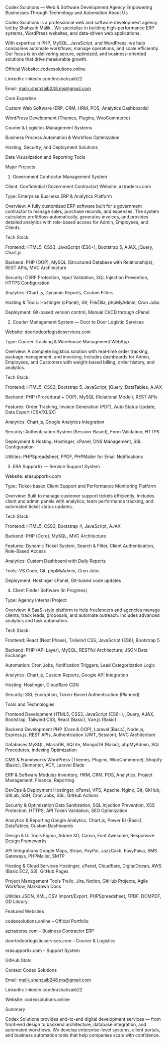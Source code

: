 Codex Solutions — Web & Software Development Agency
Empowering Businesses Through Technology and Automation
About Us

Codex Solutions is a professional web and software development agency led by Shahzaib Malik
.
We specialize in building high-performance ERP systems, WordPress websites, and data-driven web applications.

With expertise in PHP, MySQL, JavaScript, and WordPress, we help companies automate workflows, manage operations, and scale efficiently.
Our focus is on delivering secure, optimized, and business-oriented solutions that drive measurable growth.

Official Website: codexsolutions.online

LinkedIn: linkedin.com/in/shahzaib22

Email: malik.shahzaib248.ms@gmail.com

Core Expertise

Custom Web Software (ERP, CRM, HRM, POS, Analytics Dashboards)

WordPress Development (Themes, Plugins, WooCommerce)

Courier & Logistics Management Systems

Business Process Automation & Workflow Optimization

Hosting, Security, and Deployment Solutions

Data Visualization and Reporting Tools

Major Projects
1. Government Contractor Management System

Client: Confidential (Government Contractor)
Website: aztraderss.com

Type: Enterprise Business ERP & Analytics Platform

Overview:
A fully customized ERP software built for a government contractor to manage sales, purchase records, and expenses.
The system calculates profit/loss automatically, generates invoices, and provides detailed analytics with role-based access for Admin, Employees, and Clients.

Tech Stack:

Frontend: HTML5, CSS3, JavaScript (ES6+), Bootstrap 5, AJAX, jQuery, Chart.js

Backend: PHP (OOP), MySQL (Structured Database with Relationships), REST APIs, MVC Architecture

Security: CSRF Protection, Input Validation, SQL Injection Prevention, HTTPS Configuration

Analytics: Chart.js, Dynamic Reports, Custom Filters

Hosting & Tools: Hostinger (cPanel), Git, FileZilla, phpMyAdmin, Cron Jobs

Deployment: Git-based version control, Manual CI/CD through cPanel

2. Courier Management System — Door to Door Logistic Services

Website: doortodoorlogisticservices.com

Type: Courier Tracking & Warehouse Management WebApp

Overview:
A complete logistics solution with real-time order tracking, package management, and invoicing.
Includes dashboards for Admin, Employees, and Customers with weight-based billing, order history, and analytics.

Tech Stack:

Frontend: HTML5, CSS3, Bootstrap 5, JavaScript, jQuery, DataTables, AJAX

Backend: PHP (Procedural + OOP), MySQL (Relational Model), REST APIs

Features: Order Tracking, Invoice Generation (PDF), Auto Status Update, Data Export (CSV/XLSX)

Analytics: Chart.js, Google Analytics Integration

Security: Authentication System (Session-Based), Form Validation, HTTPS

Deployment & Hosting: Hostinger, cPanel, DNS Management, SSL Configuration

Utilities: PHPSpreadsheet, FPDF, PHPMailer for Email Notifications

3. ERA Supportix — Service Support System

Website: erasupportix.com

Type: Ticket-based Client Support and Performance Monitoring Platform

Overview:
Built to manage customer support tickets efficiently.
Includes client and admin panels with analytics, team performance tracking, and automated ticket status updates.

Tech Stack:

Frontend: HTML5, CSS3, Bootstrap 4, JavaScript, AJAX

Backend: PHP (Core), MySQL, MVC Architecture

Features: Dynamic Ticket System, Search & Filter, Client Authentication, Role-Based Access

Analytics: Custom Dashboard with Daily Reports

Tools: VS Code, Git, phpMyAdmin, Cron Jobs

Deployment: Hostinger cPanel, Git-based code updates

4. Client Finder Software (In Progress)

Type: Agency Internal Project

Overview:
A SaaS-style platform to help freelancers and agencies manage clients, track leads, proposals, and automate outreach.
Includes advanced analytics and task automation.

Tech Stack:

Frontend: React (Next Phase), Tailwind CSS, JavaScript (ES6), Bootstrap 5

Backend: PHP (API Layer), MySQL, RESTful Architecture, JSON Data Exchange

Automation: Cron Jobs, Notification Triggers, Lead Categorization Logic

Analytics: Chart.js, Custom Reports, Google API Integration

Hosting: Hostinger, Cloudflare CDN

Security: SSL Encryption, Token-Based Authentication (Planned)

Tools and Technologies

Frontend Development
HTML5, CSS3, JavaScript (ES6+), jQuery, AJAX, Bootstrap, Tailwind CSS, React (Basic), Vue.js (Basic)

Backend Development
PHP (Core & OOP), Laravel (Basic), Node.js, Express.js, REST APIs, Authentication (JWT, Session), MVC Architecture

Databases
MySQL, MariaDB, SQLite, MongoDB (Basic), phpMyAdmin, SQL Procedures, Indexing Optimization

CMS & Frameworks
WordPress (Themes, Plugins, WooCommerce), Shopify (Basic), Elementor, ACF, Laravel Blade

ERP & Software Modules
Inventory, HRM, CRM, POS, Analytics, Project Management, Finance, Reporting

DevOps & Deployment
Hostinger, cPanel, VPS, Apache, Nginx, Git, GitHub, GitLab, SSH, Cron Jobs, SSL, GitHub Actions

Security & Optimization
Data Sanitization, SQL Injection Prevention, XSS Protection, HTTPS, API Token Validation, SEO Optimization

Analytics & Reporting
Google Analytics, Chart.js, Power BI (Basic), DataTables, Custom Dashboards

Design & UI Tools
Figma, Adobe XD, Canva, Font Awesome, Responsive Design Frameworks

API Integrations
Google Maps, Stripe, PayPal, JazzCash, EasyPaisa, SMS Gateways, PHPMailer, SMTP

Hosting & Cloud Services
Hostinger, cPanel, Cloudflare, DigitalOcean, AWS (Basic EC2, S3), GitHub Pages

Project Management Tools
Trello, Jira, Notion, GitHub Projects, Agile Workflow, Markdown Docs

Utilities
JSON, XML, CSV Import/Export, PHPSpreadsheet, FPDF, DOMPDF, GD Library

Featured Websites

codexsolutions.online
 – Official Portfolio

aztraderss.com
 – Business Contractor ERP

doortodoorlogisticservices.com
 – Courier & Logistics

erasupportix.com
 – Support System

GitHub Stats

Contact Codex Solutions

Email: malik.shahzaib248.ms@gmail.com

LinkedIn: linkedin.com/in/shahzaib22

Website: codexsolutions.online

Summary

Codex Solutions provides end-to-end digital development services — from front-end design to backend architecture, database integration, and automated workflows.
We develop enterprise-level systems, client portals, and business automation tools that help companies scale with confidence.
